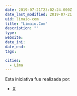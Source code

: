 ```yaml
---
date: 2019-07-21T23:02:24.000Z
date_last_modified: 2019-07-21
uid: limaio-com
title: "Limaio.Com"
description: ""
type: 
website: 
date_ini: 
date_end: 
tags:

cities: 
  - Lima
---
```


Esta iniciativa fue realizada por:

- [X](/organizaciones/lima-i-o)
